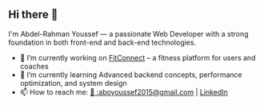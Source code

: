 ## Hi there 👋
I'm Abdel-Rahman Youssef  — a passionate Web Developer with a strong foundation in both front-end and back-end technologies.
- 🔭 I’m currently working on [FitConnect](https://github.com/CIHYALACE/Fit-Connect) – a fitness platform for users and coaches
- 🌱 I’m currently learning Advanced backend concepts, performance optimization, and system design
- 📫 How to reach me: [:email: :aboyoussef2015@gmail.com](mailto:abodyoussef2015@gmail.com) | [LinkedIn](https://www.linkedin.com/in/abdel-rahman-youssef-16664b236/) 
<!--
**CIHYALACE/cihyalace** is a ✨ _special_ ✨ repository because its `README.md` (this file) appears on your GitHub profile.

Here are some ideas to get you started:

- 🔭 I’m currently working on ...
- 🌱 I’m currently learning ...
- 👯 I’m looking to collaborate on ...
- 🤔 I’m looking for help with ...
- 💬 Ask me about ...
- 📫 How to reach me: ...
- 😄 Pronouns: ...
- ⚡ Fun fact: ...
-->
